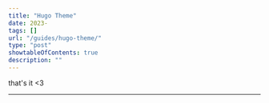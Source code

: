 ```yaml
---
title: "Hugo Theme"
date: 2023-
tags: []
url: "/guides/hugo-theme/"
type: "post"
showtableOfContents: true
description: ""
---
```





that's it <3

----

  